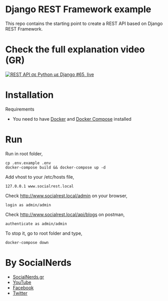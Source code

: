 # Django REST Framework example

This repo contains the starting point to create a REST API based
on Django REST Framework.

# Check the full explanation video (GR)
[![REST API σε Python με Django #65, live](https://img.youtube.com/vi/CtoXgtlTpTI/0.jpg)](https://www.youtube.com/watch?v=CtoXgtlTpTI)

# Installation
Requirements
- You need to have [Docker](https://docs.docker.com/engine/installation/) and [Docker Compose](https://docs.docker.com/compose/install/) installed

# Run

Run in root folder,
~~~
cp .env.example .env
docker-compose build && docker-compose up -d
~~~~

Add vhost to your /etc/hosts file,
~~~~
127.0.0.1 www.socialrest.local
~~~~

Check http://www.socialrest.local/admin on your browser,
~~~~
login as admin/admin
~~~~

Check http://www.socialrest.local/api/blogs on postman,
~~~~
authenticate as admin/admin
~~~~

To stop it, go to root folder and type,
~~~~
docker-compose down
~~~~

# By SocialNerds
* [SocialNerds.gr](https://www.socialnerds.gr/)
* [YouTube](https://www.youtube.com/SocialNerdsGR)
* [Facebook](https://www.facebook.com/SocialNerdsGR)
* [Twitter](https://twitter.com/socialnerdsgr)
